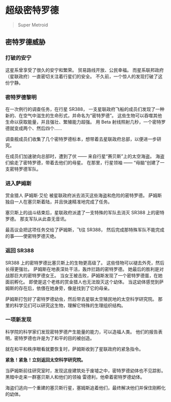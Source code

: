 # 超级密特罗德
> Super Metroid

## 密特罗德威胁

### 打破的安宁
这星系曾享受了很久的安宁和繁荣。
贸易路线开放、公民幸福。
而星系联邦政府（星联政府）一直密切关注着行星们的安全。
不久前，一个惊人的发现打破了这份宁静。

### 密特罗德黎明
在一次例行的调查任务，在行星 SR388，
一支星联政府飞船的成员们发现了一种新的、在空气中滋生的生命形式，并命名为“密特罗德”。
这些生物可以吞噬其他生命以获取能量，并且强壮、繁殖能力超强。
用 Beta 射线照射几秒，一个密特罗德就变成两个、然后四个……

调查舰成员们收集了几个密特罗德标本，想带着去星联政府总部，以便进一步研究。

在成员们加速驶向总部时，遭到了伏 —— 来自行星“赛贝斯”上的太空海盗。
海盗们偷走了密特罗德，带着去他们的母星。
在那里，行星领袖 —— “母脑”创建了一支密特罗德军队。

### 进入萨姆斯
赏金猎人 萨姆斯·艾伦 被星联政府派去消灭这些海盗和危险的密特罗德。
萨姆斯独自一人在塞贝斯着陆，并且快速精准地完成了任务。

塞贝斯上的战斗结束后，星联政府派遣了一支特殊的军队去消灭 SR388 上的密特罗德。
那支军队从此杳无音讯。

最高议会把这项任务交给了萨姆斯，飞往 SR388，
然后完成那特殊军队不能完成的事——使密特罗德灭绝。

### 返回 SR388
SR388 上的密特罗德比塞贝斯上的生物更高级了。
这些怪物可以褪去外壳，然后长得更强壮。
萨姆斯在地表深处干活，轰炸拦路的密特罗德。
她最后的胜利是对战那巨大的密特罗德女王。
当女王被击败，萨姆斯发现了一个密特罗德蛋，在她面前孵化。
即使是这个老练的赏金猎人也无法毁灭这个幼体。
当这幼体感觉到萨姆斯的存在后，依偎在她身旁，像是找到了它的母亲。

萨姆斯打包好了密特罗德幼虫，然后带去星联太空殖民地的太空科学研究院。
那里的科学见们可以研究这生物，理解它特殊的生理组织结构。

### 一项新发现
科学院的科学家们发现密特罗德产生能量的能力，可以造福人类。
他们的报告表明，密特罗德也许是为了和平的目的被创造。

就在和平和秩序眼看就要恢复时，萨姆斯收到了星联政府的紧急指令。

**紧急！紧急！立刻返回太空科学研究院。**

当萨姆斯前往研究室时，发现这座建筑处于废墟之中，密特罗德幼体也不见踪影。
黑暗中走来一群塞贝斯人和他们的领袖 雷德利，他牵着密特罗德幼体。

海盗们逃向一个重建的塞贝斯行星，塞姆斯追着他们，最终解决他们并保住刚孵化的幼体。
